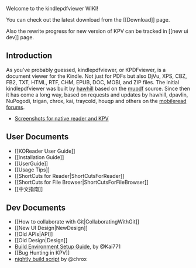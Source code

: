Welcome to the kindlepdfviewer WIKI!

You can check out the latest download from the [[Download]] page.

Also the rewrite progress for new version of KPV can be tracked in [[new ui dev]] page.

## Introduction

As you've probably guessed, kindlepdfviewer, or KPDFviewer, is a document viewer for the Kindle.  Not just for PDFs but also DjVu, XPS, CBZ, FB2, TXT, HTML, RTF, CHM, EPUB, DOC, MOBI, and ZIP files.  The initial kindlepdfviewer was built by [hawhill](http://www.mobileread.com/forums/member.php?u=86292) based on the [mupdf](http://www.mupdf.com/) source.  Since then it has come a long way, based on requests and updates by hawhill, dpavlin, NuPogodi, trigan, chrox, kai, traycold, houqp and others on the [mobileread forums](http://www.mobileread.com/forums/showthread.php?t=157047).

* [Screenshots for native reader and KPV][sh_native_kpv]

## User Documents
* [[KOReader User Guide]]
* [[Installation Guide]]
* [[UserGuide]]
* [[Usage Tips]]
* [[ShortCuts for Reader|ShortCutsForReader]]
* [[ShortCuts for File Browser|ShortCutsForFileBrowser]]
* [[中文指南]]


## Dev Documents
* [[How to collaborate with Git|CollaboratingWithGit]]
* [[New UI Design|NewDesign]]
* [[Old APIs|API]]
* [[Old Design|Design]]
* [Build Environment Setup Guide][build_env], by @Kai771
* [[Bug Hunting in KPV]]
* [nightly build script] by @chrox

[sh_native_kpv]:http://www.mobileread.com/forums/showpost.php?p=2254365&postcount=749
[build_env]:http://www.mobileread.com/forums/showpost.php?p=2227307&postcount=658
[nightly build script]:https://gist.github.com/4002028